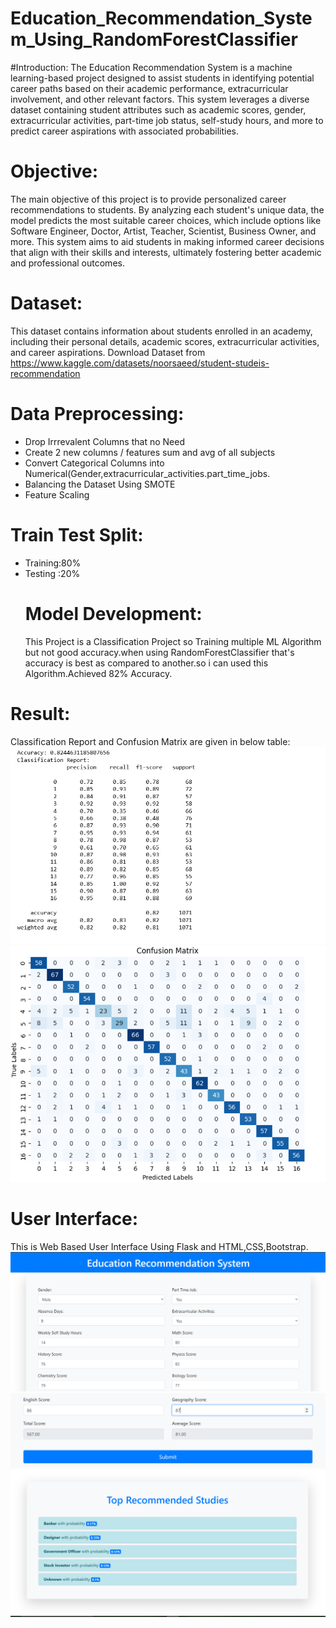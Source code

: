 # Education_Recommendation_System_Using_RandomForestClassifier
#Introduction:
The Education Recommendation System is a machine learning-based project designed to assist students in identifying potential career paths based on their academic performance, extracurricular involvement, and other relevant factors. This system leverages a diverse dataset containing student attributes such as academic scores, gender, extracurricular activities, part-time job status, self-study hours, and more to predict career aspirations with associated probabilities.
# Objective:
The main objective of this project is to provide personalized career recommendations to students. By analyzing each student's unique data, the model predicts the most suitable career choices, which include options like Software Engineer, Doctor, Artist, Teacher, Scientist, Business Owner, and more. This system aims to aid students in making informed career decisions that align with their skills and interests, ultimately fostering better academic and professional outcomes.
# Dataset:
This dataset contains information about students enrolled in an academy, including their personal details, academic scores, extracurricular activities, and career aspirations.
Download Dataset from https://www.kaggle.com/datasets/noorsaeed/student-studeis-recommendation
# Data Preprocessing:
- Drop Irrrevalent Columns that no Need
- Create 2 new columns / features sum and avg of all subjects
- Convert Categorical Columns into Numerical(Gender,extracurricular_activities.part_time_jobs.
- Balancing the Dataset Using SMOTE
- Feature Scaling
# Train Test Split:
- Training:80%
- Testing :20%
  # Model Development:
  This Project is a Classification Project so Training multiple ML Algorithm but not good accuracy.when using RandomForestClassifier that's accuracy is best as compared to another.so i can used this Algorithm.Achieved 82% Accuracy.
# Result:
Classification Report and Confusion Matrix are given in below table:
![Alt text](https://github.com/shakir1121/Education_Recommendation_System_Using_ML/blob/main/result_images/classification_report.PNG?raw=true)
![Alt text](https://github.com/shakir1121/Education_Recommendation_System_Using_ML/blob/main/result_images/CM.PNG?raw=true)
# User Interface:
This is Web Based User Interface Using Flask and HTML,CSS,Bootstrap.
![Alt text](https://github.com/shakir1121/Education_Recommendation_System_Using_ML/blob/main/result_images/uii.PNG?raw=true)
![Alt text](https://github.com/shakir1121/Education_Recommendation_System_Using_ML/blob/main/result_images/uii1.PNG?raw=true)
![Alt text](https://github.com/shakir1121/Education_Recommendation_System_Using_ML/blob/main/result_images/result.PNG?raw=true)
